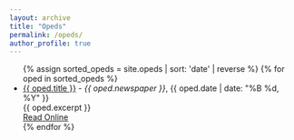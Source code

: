 ```yaml
---
layout: archive
title: "Opeds"
permalink: /opeds/
author_profile: true
---
```



<ul>
{% assign sorted_opeds = site.opeds | sort: 'date' | reverse %}
{% for oped in sorted_opeds %}
  <li>
    <a href="{{ oped.url }}">{{ oped.title }}</a> - <em>{{ oped.newspaper }}</em>, {{ oped.date | date: "%B %d, %Y" }}<br>
    {{ oped.excerpt }}<br>
    <a href="{{ oped.read_online }}" target="_blank">Read Online</a>
  </li>
{% endfor %}
</ul>
